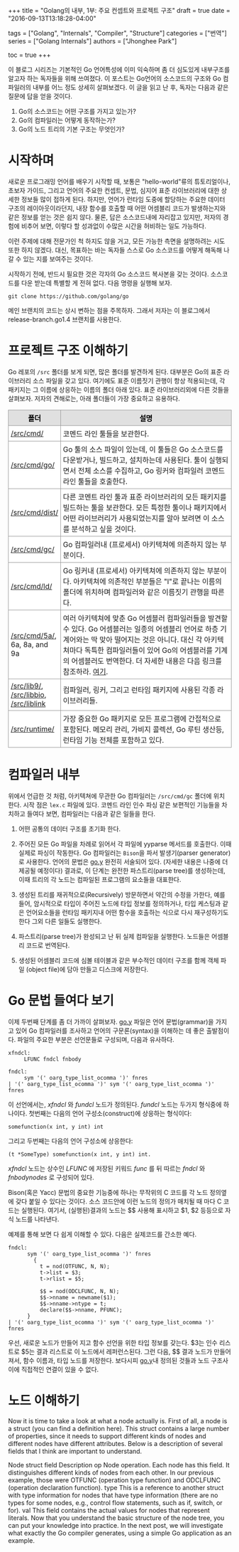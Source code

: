 +++
title = "Golang의 내부, 1부: 주요 컨셉트와 프로젝트 구조"
draft = true
date = "2016-09-13T13:18:28-04:00"

tags = ["Golang", "Internals", "Compiler", "Structure"]
categories = ["번역"]
series = ["Golang  Internals"]
authors = ["Jhonghee Park"]

toc = true
+++

이 블로그 시리즈는 기본적인 Go 언어특성에 이미 익숙하며 좀 더 심도있게 내부구조를 알고자 하는 독자들을 위해 쓰여졌다. 이 포스트는 Go언어의 소스코드의 구조와 Go 컴파일러의 내부를 어느 정도 상세히 살펴보겠다. 이 글을 읽고 난 후, 독자는 다음과 같은 질문에 답을 얻을 것이다.

  1. Go의 소스코드는 어떤 구조를 가지고 있는가?
  2. Go의 컴파일러는 어떻게 동작하는가?
  3. Go의 노드 트리의 기본 구조는 무엇인가?

# 시작하며

새로운 프로그래밍 언어를 배우기 시작할 때, 보통은 "hello-world"류의 튜토리얼이나, 초보자 가이드, 그리고 언어의 주요한 컨셉트, 문법, 심지어 표준 라이브러리에 대한 상세한 정보들 많이 접하게 된다. 하지만, 언어가 런타임 도중에 할당하는 주요한 데이터 구조의 레이아웃이라던지, 내장 함수를 호출할 때 어떤 어셈블리 코드가 발생하는지와 같은 정보를 얻는 것은 쉽지 않다. 물론, 답은 소스코드내에 자리잡고 있지만, 저자의 경험에 비추어 보면, 이렇다 할 성과없이 수많은 시간을 허비하는 일도 가능하다.  

이런 주제에 대해 전문가인 척 하지도 않을 거고, 모든 가능한 측면을 설명하려는 시도 또한 하지 않겠다. 대신, 목표하는 바는 독자들 스스로 Go 소스코드를 어떻게 해독해 나갈 수 있는 지를 보여주는 것이다.

시작하기 전에, 반드시 필요한 것은 각자의 Go 소스코드 복사본을 갖는 것이다. 소스코드를 다운 받는데 특별할 게 전혀 없다. 다음 명령을 실행해 보자.

```
git clone https://github.com/golang/go
```

메인 브랜치의 코드는 상시 변하는 점을 주목하자. 그래서 저자는 이 블로그에서 release-branch.go1.4 브랜치를 사용한다.

# 프로젝트 구조 이해하기

Go 레포의 `/src` 폴더를 보게 되면, 많은 폴더를 발견하게 된다. 대부분은 Go의 표준 라이브러리 소스 파일을 갖고 있다. 여기에도 표준 이름짓기 관행이 항상 적용되는데, 각 패키지는 그 이름에 상응하는 이름의 폴더 아래 있다. 표준 라이브러리외에 다른 것들을 살펴보자. 저자의 견해로는, 아래 폴더들이 가장 중요하고 유용하다.

<style type="text/css"><!--
.myTable { background-color:white;border-collapse:collapse; } .myTable th { background-color:#E0E0E0;color:black; } .myTable td, .myTable th { padding:5px;border:1px solid #989898; }
--></style>

<table class="myTable">
<tbody>
<tr>
<th><center>폴더</center></th>
<th style="width: 530px;" width="70%"><center>설명</center></th>
</tr>
<tr>
<td><a href="https://github.com/golang/go/tree/release-branch.go1.4/src/cmd" target="_blank">/src/cmd/</a></td>
<td>코멘드 라인 툴들을 보관한다.</td>
</tr>
<tr>
<td><a href="https://github.com/golang/go/tree/release-branch.go1.4/src/cmd/go" target="_blank">/src/cmd/go/</a></td>
<td>Go 툴의 소스 파일이 있는데, 이 툴들은 Go 소스코드를 다운받거나, 빌드하고, 설치하는데 사용된다. 툴이 실행되면서 전체 소스를 수집하고, Go 링커와 컴파일러 코멘드 라인 툴들을 호출한다.</td>
</tr>
<tr>
<td><a href="https://github.com/golang/go/tree/release-branch.go1.4/src/cmd/dist" target="_blank">/src/cmd/dist/ </a></td>
<td>다른 코멘트 라인 툴과 표준 라이브러리의 모든 패키지를 빌드하는 툴을 보관한다. 모든 특정한 툴이나 패키지에서 어떤 라이브러리가 사용되었는지를 알아 보려면 이 소스를 분석하고 싶을 것이다.</td>
</tr>
<tr>
<td><a href="https://github.com/golang/go/tree/release-branch.go1.4/src/cmd/gc" target="_blank">/src/cmd/gc/</a></td>
<td>Go 컴파일러내 (프로세서) 아키텍쳐에 의존하지 않는 부분이다.</td>
</tr>
<tr>
<td><a href="https://github.com/golang/go/tree/release-branch.go1.4/src/cmd/ld" target="_blank">/src/cmd/ld/</a></td>
<td>Go 링커내 (프로세서) 아키텍쳐에 의존하지 않는 부분이다. 아키텍쳐에 의존적인 부분들은 "l"로 끝나는 이름의 폴더에 위치하며 컴파일러와 같은 이름짓기 관행을 따른다.</td>
</tr>
<tr>
<td><a href="https://github.com/golang/go/tree/release-branch.go1.4/src/cmd/5a" target="_blank">/src/cmd/5a/</a>, 6a, 8a, and 9a</td>
<td>여러 아키텍쳐에 맞춘 Go 어셈블러 컴파일러들을 발견할 수 있다. Go 어셈블러는 일종의 어셈블리 언어로 하층 기계어와는 딱 맞아 떨어지는 것은 아니다. 대신 각 아키텍쳐마다 독특한 컴파일러들이 있어 Go의 어셈블러를 기계의 어셈블러도 번역한다. 더 자세한 내용은 다음 링크를 참조하라. <a href="https://golang.org/doc/asm" target="_blank">여기</a>.</td>
</tr>
<tr>
<td><a href="https://github.com/golang/go/tree/release-branch.go1.4/src/lib9" target="_blank">/src/lib9/</a>, <a href="https://github.com/golang/go/tree/release-branch.go1.4/src/libbio" target="_blank">/src/libbio</a>, <a href="https://github.com/golang/go/tree/release-branch.go1.4/src/liblink" target="_blank">/src/liblink</a></td>
<td>컴파일러, 링커, 그리고 런타임 패키지에 사용된 각종 라이브러리들.</td>
</tr>
<tr>
<td><a href="https://github.com/golang/go/tree/release-branch.go1.4/src/runtime" target="_blank">/src/runtime/</a></td>
<td>가장 중요한 Go 패키지로 모든 프로그램에 간접적으로 포함된다. 메모리 관리, 가비지 콜렉션, Go 루틴 생산등, 런타임 기능 전체를 포함하고 있다.</td>
</tr>
</tbody>
</table>

# 컴파일러 내부

위에서 언급한 것 처럼, 아키텍쳐에 무관한 Go 컴파일러는 `/src/cmd/gc` 폴더에 위치 한다. 시작 점은 `lex.c` 파일에 있다. 코멘드 라인 인수 파싱 같은 보편적인 기능들을 차치하고 들여다 보면, 컴파일러는 다음과 같은 일들을 한다.

  1. 어떤 공통의 데이터 구조를 초기화 한다.

  2. 주어진 모든 Go 파일을 차례로 읽어서 각 파일에 yyparse 메서드를 호출한다. 이때 실제로 파싱이 작동한다. Go 컴파일러는 `Bison`을 파서 발생기(parser generator)로 사용한다. 언어의 문법은 [go.y](https://github.com/golang/go/blob/release-branch.go1.4/src/cmd/gc/go.y) 완전히 서술되어 있다. (자세한 내용은 나중에 더 제공될 예정이다) 결과로, 이 단계는 완전한 파스트리(parse tree)를 생성하는데, 이때 트리의 각 노드는 컴파일된 프로그램의 요소들을 대표한다.

  3. 생성된 트리를 재귀적으로(Recursively) 방문하면서 약간의 수정을 가한다, 예를 들어, 암시적으로 타입이 주어진 노드에 타입 정보를 정의하거나, 타입 케스팅과 같은 언어요소들을 런타임 패키지내 어떤 함수을 호출하는 식으로 다시 재구성하기도 한다 그외 다른 일들도 실행한다.

  4. 파스트리(parse tree)가 완성되고 난 뒤 실제 컴파일을 실행한다. 노드들은 어셈블리 코드로 번역된다.

  5. 생성된 어셈블리 코드에 심볼 테이블과 같은 부수적인 데이터 구조를 함께 객체 파일 (object file)에 담아 만들고 디스크에 저장한다.

# Go 문법 들여다 보기

이제 두번째 단계를 좀 더 가까이 살펴보자. [go.y](https://github.com/golang/go/blob/release-branch.go1.4/src/cmd/gc/go.y) 파일은 언어 문법(grammar)을 가지고 있어 Go 컴파일러를 조사하고 언어의 구문론(syntax)을 이해하는 데 좋은 출발점이다. 파일의 주요한 부분은 선언문들로 구성되며, 다음과 유사하다.

```
xfndcl:
     LFUNC fndcl fnbody

fndcl:
     sym '(' oarg_type_list_ocomma ')' fnres
| '(' oarg_type_list_ocomma ')' sym '(' oarg_type_list_ocomma ')' fnres
```


이 선언에서는, *xfndcl* 와 *fundcl* 노드가 정의된다. *fundcl* 노드는 두가지 형식중에 하나이다. 첫번째는 다음의 언어 구성소(construct)에 상응하는 형식이다:

```
somefunction(x int, y int) int
```

그리고 두번째는 다음의 언어 구성소에 상응한다:

```
(t *SomeType) somefunction(x int, y int) int.
```

*xfndcl* 노드는 상수인 *LFUNC* 에 저장된 키워드 *func* 를 뒤 따르는 *fndcl* 와 *fnbodynodes* 로 구성되어 있다.

Bison(혹은 Yacc) 문법의 중요한 기능중에 하나는 무작위의 C 코드를 각 노드 정의옆에 갖다 붙일 수 있다는 것이다. 소스 코드안에 이런 노드의 정의가 매치될 때 마다 C 코드는 실행된다. 여기서, (실행된)결과의 노드는 $$ 사용해 표시하고 $1, $2 등등으로 자식 노드를 나타낸다.

예제를 통해 보면 다 쉽게 이해할 수 있다. 다음은 실제코드를 간소한 예다.

```
fndcl:
      sym '(' oarg_type_list_ocomma ')' fnres
        {
          t = nod(OTFUNC, N, N);
          t->list = $3;
          t->rlist = $5;

          $$ = nod(ODCLFUNC, N, N);
          $$->nname = newname($1);
          $$->nname->ntype = t;
          declare($$->nname, PFUNC);
      }
| '(' oarg_type_list_ocomma ')' sym '(' oarg_type_list_ocomma ')' fnres
```

우선, 새로운 노드가 만들어 지고 함수 선언을 위한 타입 정보를 갖는다. $3는 인수 리스트로 $5는 결과 리스트로 이 노드에서 레퍼런스된다. 그런 다음, $$ 결과 노드가 만들어 져서, 함수 이름과, 타입 노드를 저장한다. 보다시피 [go.y](https://github.com/golang/go/blob/release-branch.go1.4/src/cmd/gc/go.y)내 정의된 것들과 노드 구조사이에 직접적인 연결이 있을 수 없다.

# 노드 이해하기

Now it is time to take a look at what a node actually is. First of all, a node is a struct (you can find a definition here). This struct contains a large number of properties, since it needs to support different kinds of nodes and different nodes have different attributes. Below is a description of several fields that I think are important to understand.

Node struct field
Description
op	Node operation. Each node has this field. It distinguishes different kinds of nodes from each other. In our previous example, those were OTFUNC (operation type function) and ODCLFUNC (operation declaration function).
type	This is a reference to another struct with type information for nodes that have type information (there are no types for some nodes, e.g., control flow statements, such as if, switch, or for).
val	This field contains the actual values for nodes that represent literals.
Now that you understand the basic structure of the node tree, you can put your knowledge into practice. In the next post, we will investigate what exactly the Go compiler generates, using a simple Go application as an example.
